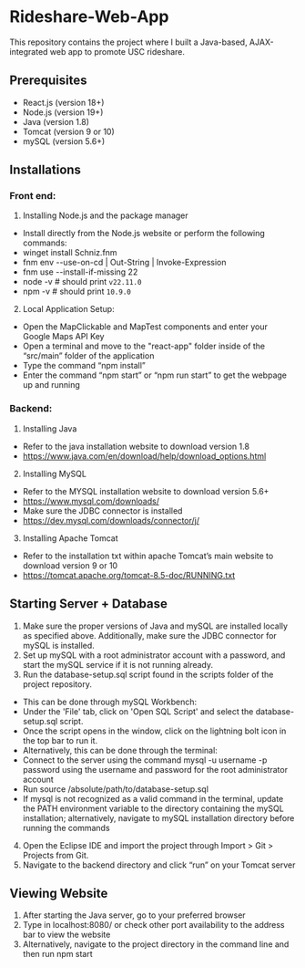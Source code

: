# Rideshare-Web-App
This repository contains the project where I built a Java-based, AJAX-integrated web app to promote USC rideshare.

## Prerequisites
- React.js (version 18+)
- Node.js (version 19+)
- Java (version 1.8)
- Tomcat (version 9 or 10)
- mySQL (version 5.6+)

## Installations
### Front end:
1. Installing Node.js and the package manager
  - Install directly from the Node.js website or perform the following commands:
  - winget install Schniz.fnm
  - fnm env --use-on-cd | Out-String | Invoke-Expression
  - fnm use --install-if-missing 22
  - node -v # should print `v22.11.0`
  - npm -v # should print `10.9.0`
2. Local Application Setup:
  - Open the MapClickable and MapTest components and enter your Google Maps API Key
  - Open a terminal and move to the "react-app" folder inside of the “src/main” folder of the application
  - Type the command “npm install” 
  - Enter the command “npm start” or “npm run start” to get the webpage up and running

### Backend:
1. Installing Java
  - Refer to the java installation website to download version 1.8
  - https://www.java.com/en/download/help/download_options.html 
2. Installing MySQL
  - Refer to the MYSQL installation website to download version 5.6+
  - https://www.mysql.com/downloads/ 
  - Make sure the JDBC connector is installed
  - https://dev.mysql.com/downloads/connector/j/ 
3. Installing Apache Tomcat
  - Refer to the installation txt within apache Tomcat’s main website to download version 9 or 10
  - https://tomcat.apache.org/tomcat-8.5-doc/RUNNING.txt

## Starting Server + Database
1. Make sure the proper versions of Java and mySQL are installed locally as specified above. Additionally, make sure the JDBC connector for mySQL is installed. 
2. Set up mySQL with a root administrator account with a password, and start the mySQL service if it is not running already.
3. Run the database-setup.sql script found in the scripts folder of the project repository.
- This can be done through mySQL Workbench:
- Under the 'File' tab, click on 'Open SQL Script' and select the database-setup.sql script.
- Once the script opens in the window, click on the lightning bolt icon in the top bar to run it.
- Alternatively, this can be done through the terminal:
- Connect to the server using the command mysql -u username -p password using the username and password for the root administrator account
- Run source /absolute/path/to/database-setup.sql
- If mysql is not recognized as a valid command in the terminal, update the PATH environment variable to the directory containing the mySQL installation; alternatively, navigate to mySQL installation directory before running the commands
4. Open the Eclipse IDE and import the project through Import > Git > Projects from Git.
5. Navigate to the backend directory and click “run” on your Tomcat server

## Viewing Website
1. After starting the Java server, go to your preferred browser
2. Type in localhost:8080/ or check other port availability to the address bar to view the website 
3. Alternatively, navigate to the project directory in the command line and then run npm start
